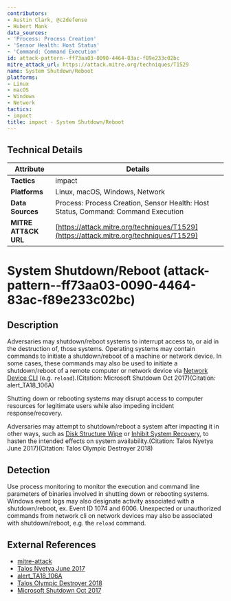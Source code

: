```yaml
---
contributors:
- Austin Clark, @c2defense
- Hubert Mank
data_sources:
- 'Process: Process Creation'
- 'Sensor Health: Host Status'
- 'Command: Command Execution'
id: attack-pattern--ff73aa03-0090-4464-83ac-f89e233c02bc
mitre_attack_url: https://attack.mitre.org/techniques/T1529
name: System Shutdown/Reboot
platforms:
- Linux
- macOS
- Windows
- Network
tactics:
- impact
title: impact - System Shutdown/Reboot
---
```


## Technical Details

| Attribute | Details |
|-----------|----------|
| **Tactics** | impact |
| **Platforms** | Linux, macOS, Windows, Network |
| **Data Sources** | Process: Process Creation, Sensor Health: Host Status, Command: Command Execution |
| **MITRE ATT&CK URL** | [https://attack.mitre.org/techniques/T1529](https://attack.mitre.org/techniques/T1529) |

# System Shutdown/Reboot (attack-pattern--ff73aa03-0090-4464-83ac-f89e233c02bc)

## Description
Adversaries may shutdown/reboot systems to interrupt access to, or aid in the destruction of, those systems. Operating systems may contain commands to initiate a shutdown/reboot of a machine or network device. In some cases, these commands may also be used to initiate a shutdown/reboot of a remote computer or network device via [Network Device CLI](https://attack.mitre.org/techniques/T1059/008) (e.g. <code>reload</code>).(Citation: Microsoft Shutdown Oct 2017)(Citation: alert_TA18_106A)

Shutting down or rebooting systems may disrupt access to computer resources for legitimate users while also impeding incident response/recovery.

Adversaries may attempt to shutdown/reboot a system after impacting it in other ways, such as [Disk Structure Wipe](https://attack.mitre.org/techniques/T1561/002) or [Inhibit System Recovery](https://attack.mitre.org/techniques/T1490), to hasten the intended effects on system availability.(Citation: Talos Nyetya June 2017)(Citation: Talos Olympic Destroyer 2018)

## Detection
Use process monitoring to monitor the execution and command line parameters of binaries involved in shutting down or rebooting systems. Windows event logs may also designate activity associated with a shutdown/reboot, ex. Event ID 1074 and 6006. Unexpected or unauthorized commands from network cli on network devices may also be associated with shutdown/reboot, e.g. the <code>reload</code> command.

## External References
- [mitre-attack](https://attack.mitre.org/techniques/T1529)
- [Talos Nyetya June 2017](https://blog.talosintelligence.com/2017/06/worldwide-ransomware-variant.html)
- [alert_TA18_106A](https://www.cisa.gov/uscert/ncas/alerts/TA18-106A)
- [Talos Olympic Destroyer 2018](https://blog.talosintelligence.com/2018/02/olympic-destroyer.html)
- [Microsoft Shutdown Oct 2017](https://docs.microsoft.com/en-us/windows-server/administration/windows-commands/shutdown)
